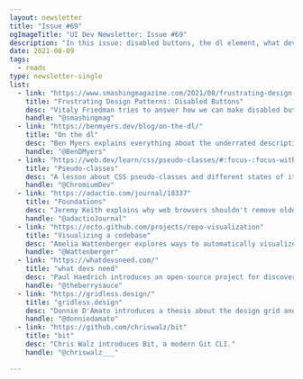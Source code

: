 ```yaml
---
layout: newsletter
title: "Issue #69"
ogImageTitle: "UI Dev Newsletter: Issue #69"
description: "In this issue: disabled buttons, the dl element, what devs need, and more."
date: 2021-08-09
tags:
  - reads
type: newsletter-single
list:
  - link: "https://www.smashingmagazine.com/2021/08/frustrating-design-patterns-disabled-buttons/"
    title: "Frustrating Design Patterns: Disabled Buttons"
    desc: "Vitaly Friedman tries to answer how we can make disabled buttons more inclusive, when they work well, when they fail on us, when we need them, and how to avoid them."
    handle: "@smashingmag"
  - link: "https://benmyers.dev/blog/on-the-dl/"
    title: "On the dl"
    desc: "Ben Myers explains everything about the underrated description list element and shows some real-life uses of name-value pairs."
    handle: "@BenDMyers"
  - link: "https://web.dev/learn/css/pseudo-classes/#:focus-:focus-within-and-:focus-visible"
    title: "Pseudo-classes"
    desc: "A lesson about CSS pseudo-classes and different states of it, like interactive, validation, and other states."
    handle: "@ChromiumDev"
  - link: "https://adactio.com/journal/18337"
    title: "Foundations"
    desc: "Jeremy Keith explains why web browsers shouldn't remove older features from new releases and why the web is meant for everyone to build, not only professional web developers."
    handle: "@adactioJournal"
  - link: "https://octo.github.com/projects/repo-visualization"
    title: "Visualizing a codebase"
    desc: "Amelia Wattenberger explores ways to automatically visualize a GitHub repo and how that could be useful."
    handle: "@Wattenberger"
  - link: "https://whatdevsneed.com/"
    title: "what devs need"
    desc: "Paul Haedrich introduces an open-source project for discovering developer tools to boost your workflow without ads, cookies, tracking, popups, or signups."
    handle: "@theberrysauce"
  - link: "https://gridless.design/"
    title: "gridless.design"
    desc: "Donnie D'Amato introduces a thesis about the design grid and getting rid of it for web design experiences."
    handle: "@donniedamato"
  - link: "https://github.com/chriswalz/bit"
    title: "bit"
    desc: "Chris Walz introduces Bit, a modern Git CLI."
    handle: "@chriswalz___"

---
```

